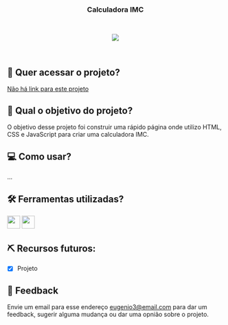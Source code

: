 <h3 align="center">
 Calculadora IMC
</h3>
  
<br>
 <p align="center">
  <img src="https://img.shields.io/badge/status-concluído-green?style=for-the-badge"/>
 </p>
<br>

## 🔗 Quer acessar o projeto?

[Não há link para este projeto]()

## 🏹 Qual o objetivo do projeto?

O objetivo desse projeto foi construir uma rápido página onde utilizo HTML, CSS e JavaScript para criar uma calculadora IMC.

## 💻 Como usar?

...

## 🛠️ Ferramentas utilizadas?

<div>
  <img height=30 src="https://img.shields.io/badge/Visual_Studio_Code-0078D4?style=for-the-badge&logo=visual%20studio%20code&logoColor=white">
  <img height=30 src="https://img.shields.io/badge/JavaScript-F7DF1E?style=for-the-badge&logo=javascript&logoColor=black">
</div>

## ⛏️ Recursos futuros:

- [x] Projeto

## 💬 Feedback

Envie um email para esse endereço <eugenio3@email.com> para dar um feedback, sugerir alguma mudança ou dar uma opnião sobre o projeto.
